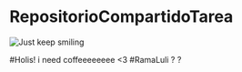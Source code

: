 # RepositorioCompartidoTarea

![Just keep smiling](https://images.pexels.com/photos/50582/selfie-monkey-self-portrait-macaca-nigra-50582.jpeg?auto=compress&cs=tinysrgb&dpr=3&h=750&w=1260)



#Holis! i need coffeeeeeeee <3
 #RamaLuli ? ? 
